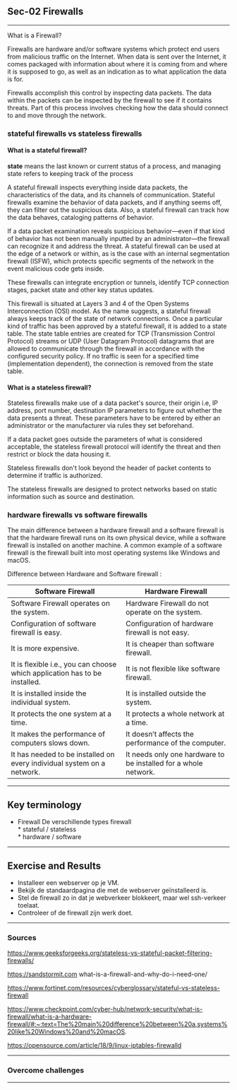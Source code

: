 ## Sec-02 Firewalls
***
What is a Firewall?

Firewalls are hardware and/or software systems which protect end users from malicious traffic on the Internet. When data is sent over the Internet, it comes packaged with information about where it is coming from and where it is supposed to go, as well as an indication as to what application the data is for.

Firewalls accomplish this control by inspecting data packets. The data within the packets can be inspected by the firewall to see if it contains threats. Part of this process involves checking how the data should connect to and move through the network. 


### stateful firewalls vs stateless firewalls

#### What is a stateful firewall?

**state** means the last known or current status of a process, and managing state refers to keeping track of the process

A stateful firewall inspects everything inside data packets, the characteristics of the data, and its channels of communication. Stateful firewalls examine the behavior of data packets, and if anything seems off, they can filter out the suspicious data. Also, a stateful firewall can track how the data behaves, cataloging patterns of behavior. 

If a data packet examination reveals suspicious behavior—even if that kind of behavior has not been manually inputted by an administrator—the firewall can recognize it and address the threat. A stateful firewall can be used at the edge of a network or within, as is the case with an internal segmentation firewall (ISFW), which protects specific segments of the network in the event malicious code gets inside.

These firewalls can integrate encryption or tunnels, identify TCP connection stages, packet state and other key status updates.

This firewall is situated at Layers 3 and 4 of the Open Systems Interconnection (OSI) model. As the name suggests, a stateful firewall always keeps track of the state of network connections. Once a particular kind of traffic has been approved by a stateful firewall, it is added to a state table. The state table entries are created for TCP (Transmission Control Protocol) streams or UDP (User Datagram Protocol) datagrams that are allowed to communicate through the firewall in accordance with the configured security policy.  If no traffic is seen for a specified time (implementation dependent), the connection is removed from the state table.

#### What is a stateless firewall?

Stateless firewalls make use of a data packet's source, their origin i.e, IP address, port number, destination IP  parameters to figure out whether the data presents a threat. These parameters have to be entered by either an administrator or the manufacturer via rules they set beforehand. 

If a data packet goes outside the parameters of what is considered acceptable, the stateless firewall protocol will identify the threat and then restrict or block the data housing it.

Stateless firewalls don't look beyond the header of packet contents to determine if traffic is authorized.

The stateless firewalls are designed to protect networks based on static information such as source and destination.


### hardware firewalls vs software firewalls

The main difference between a hardware firewall and a software firewall is that the hardware firewall runs on its own physical device, while a software firewall is installed on another machine. A common example of a software firewall is the firewall built into most operating systems like Windows and macOS. 

Difference between Hardware and Software firewall : 

Software Firewall |	Hardware Firewall
----------------- | ------------------
Software Firewall operates on the system. |	Hardware Firewall do not operate on the system.
Configuration of software firewall is easy.	| Configuration of hardware firewall is not easy.
It is more expensive. | It is cheaper than software firewall.
It is flexible i.e., you can choose which application has to be installed. |	It is not flexible like software firewall.
It is installed inside the individual system. |	It is installed outside the system.
It protects the one system at a time. |	It protects a whole network at a time.
It makes the performance of computers slows down.| It doesn’t affects the performance of the computer.
It has needed to be installed on every individual system on a network. |	It needs only one hardware to be installed for a whole network.



***
## Key terminology

* Firewall
    De verschillende types firewall\
        * stateful / stateless\
        * hardware / software


***
## Exercise and Results


* Installeer een webserver op je VM.
* Bekijk de standaardpagina die met de webserver geïnstalleerd is.
* Stel de firewall zo in dat je webverkeer blokkeert, maar wel ssh-verkeer toelaat.
* Controleer of de firewall zijn werk doet.



***
### Sources

https://www.geeksforgeeks.org/stateless-vs-stateful-packet-filtering-firewalls/

https://sandstormit.com what-is-a-firewall-and-why-do-i-need-one/

https://www.fortinet.com/resources/cyberglossary/stateful-vs-stateless-firewall

https://www.checkpoint.com/cyber-hub/network-security/what-is-firewall/what-is-a-hardware-firewall/#:~:text=The%20main%20difference%20between%20a,systems%20like%20Windows%20and%20macOS.

https://opensource.com/article/18/9/linux-iptables-firewalld





***
### Overcome challenges



***
### 